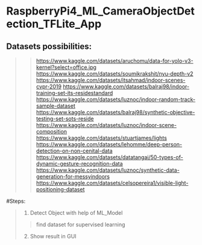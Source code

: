 # RaspberryPi4_ML_CameraObjectDetection_TFLite_App

## Datasets possibilities:
>> https://www.kaggle.com/datasets/aruchomu/data-for-yolo-v3-kernel?select=office.jpg
>> https://www.kaggle.com/datasets/soumikrakshit/nyu-depth-v2
>> https://www.kaggle.com/datasets/itsahmad/indoor-scenes-cvpr-2019
>> https://www.kaggle.com/datasets/balraj98/indoor-training-set-its-residestandard
>> https://www.kaggle.com/datasets/luznoc/indoor-random-track-sample-dataset
>> https://www.kaggle.com/datasets/balraj98/synthetic-objective-testing-set-sots-reside
>> https://www.kaggle.com/datasets/luznoc/indoor-scene-composition
>> https://www.kaggle.com/datasets/stuartjames/lights
>> https://www.kaggle.com/datasets/lehomme/deep-person-detection-on-non-cenital-data
>> https://www.kaggle.com/datasets/datatangai/50-types-of-dynamic-gesture-recognition-data
>> https://www.kaggle.com/datasets/luznoc/synthetic-data-generation-for-messyindoors
>> https://www.kaggle.com/datasets/celsopereira1/visible-light-positioning-dataset


#Steps:
> 1. Detect Object with help of ML_Model
>> find dataset for supervised learning
> 2. Show result in GUI
